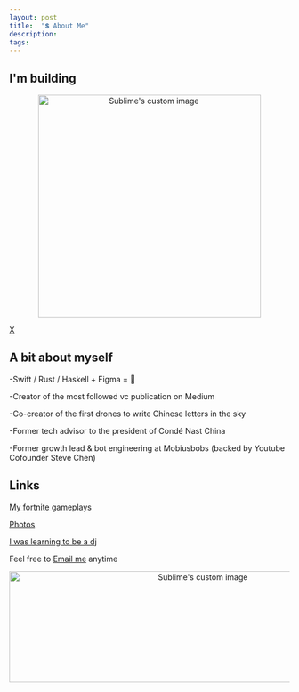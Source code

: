 ```yaml
---
layout: post
title:  "💲 About Me"
description: 
tags: 
---
```


## I'm building

<p align="center">
  <img width="400" height="400" src="https://i.imgur.com/FxXVR8Q.png" alt="Sublime's custom image"/>
</p>

[X](https://readyplayerx.com)


## A bit about myself

-Swift / Rust / Haskell + Figma = 🎊

-Creator of the most followed vc publication on Medium

-Co-creator of the first drones to write Chinese letters in the sky

-Former tech advisor to the president of Condé Nast China

-Former growth lead & bot engineering at Mobiusbobs (backed by Youtube Cofounder Steve Chen)



## Links

[My fortnite gameplays](https://www.instagram.com/gho00sts/)

[Photos](https://vsco.co/allenleein/gallery)

[I was learning to be a dj](https://soundcloud.com/archilab)

Feel free to [Email me](mailto:allenleein@gmail.com) anytime

<p align="center">
  <img width="680" height="200" src="https://i.imgur.com/ZPW6LCD.png" alt="Sublime's custom image"/>
</p>




